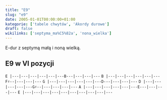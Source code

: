 ```yaml
---
title: "E9"
slug: "e9"
date: 2005-01-01T00:00:00+01:00
kategorie: ['tabele chwytów', 'Akordy durowe']
draft: false
wikilinks: ['septyma_ma%C5%82a', 'nona_wielka']
---
```

E-dur z septymą małą<!-- link nie odnosił się do niczego --> i noną
wielką<!-- link nie odnosił się do niczego -->.

## E9 w VI pozycji

`E |---|---|---|---|---|---B---|---|---|---`
`B |---|---|---|---|---|---F♯--|---|---|---`
`G |---|---|---|---|---|---D---|---|---|---`
`D |---|---|---|---|---G♯--|---|---|---|---`
`A |---|---|---|---|---|---E---|---|---|---`
`E |---|---|---|---|---|---|---|---|---|---`


